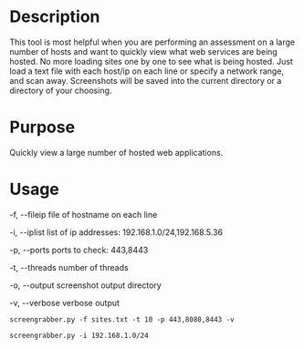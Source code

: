 # Description
This tool is most helpful when you are performing an assessment on a large number of hosts and want to quickly view what web services are being hosted. No more loading sites one by one to see what is being hosted. Just load a text file with each host/ip on each line or specify a network range, and scan away. Screenshots will be saved into the current directory or a directory of your choosing.

# Purpose
Quickly view a large number of hosted web applications.

# Usage
-f, --fileip   file of hostname on each line

-i, --iplist   list of ip addresses: 192.168.1.0/24,192.168.5.36

-p, --ports    ports to check: 443,8443

-t, --threads  number of threads

-o, --output   screenshot output directory

-v, --verbose  verbose output

`screengrabber.py -f sites.txt -t 10 -p 443,8080,8443 -v`

`screengrabber.py -i 192.168.1.0/24`